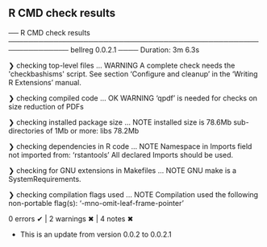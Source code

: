 ## R CMD check results

── R CMD check results ────────────────────────────────────────────────────────────── bellreg 0.0.2.1 ────
Duration: 3m 6.3s

❯ checking top-level files ... WARNING
  A complete check needs the 'checkbashisms' script.
  See section ‘Configure and cleanup’ in the ‘Writing R Extensions’
  manual.

❯ checking compiled code ... OK
   WARNING
  ‘qpdf’ is needed for checks on size reduction of PDFs

❯ checking installed package size ... NOTE
    installed size is 78.6Mb
    sub-directories of 1Mb or more:
      libs  78.2Mb

❯ checking dependencies in R code ... NOTE
  Namespace in Imports field not imported from: ‘rstantools’
    All declared Imports should be used.

❯ checking for GNU extensions in Makefiles ... NOTE
  GNU make is a SystemRequirements.

❯ checking compilation flags used ... NOTE
  Compilation used the following non-portable flag(s):
    ‘-mno-omit-leaf-frame-pointer’

0 errors ✔ | 2 warnings ✖ | 4 notes ✖

* This is an update from version 0.0.2 to 0.0.2.1

